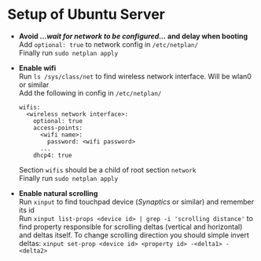 # Setup of Ubuntu Server

* **Avoid *...wait for network to be configured...* and delay when booting** \
  Add ```optional: true``` to network config in ```/etc/netplan/``` \
  Finally run ```sudo netplan apply```

* **Enable wifi** \
  Run ```ls /sys/class/net``` to find wireless network interface. Will be wlan0 or similar \
  Add the following in config in ```/etc/netplan/```
  ```
  wifis:
    <wireless network interface>:
      optional: true
      access-points:
        <wifi name>:
          password: <wifi password>
        ...
      dhcp4: true
  ```
  Section ```wifis``` should be a child of root section ```network``` \
  Finally run ```sudo netplan apply```

* **Enable natural scrolling** \
  Run ```xinput``` to find touchpad device (*Synaptics* or similar) and remember its id \
  Run ```xinput list-props <device id> | grep -i 'scrolling distance'``` 
  to find property responsible for scrolling deltas (vertical and horizontal) and deltas itself.
  To change scrolling direction you should simple invert deltas:
  ```xinput set-prop <device id> <property id> -<delta1> -<delta2>```